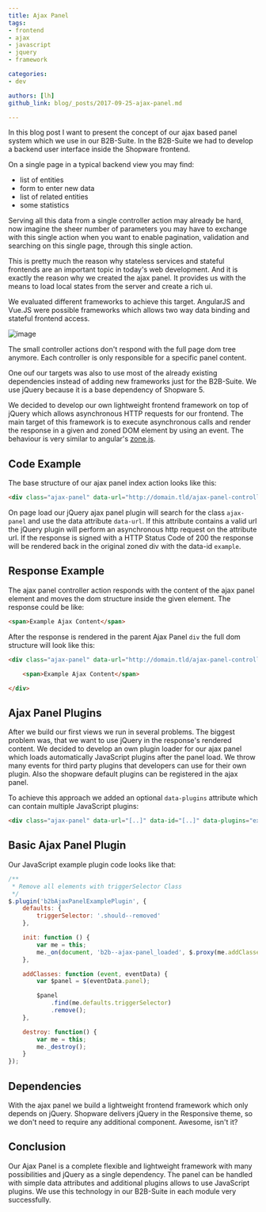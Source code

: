 ```yaml
---
title: Ajax Panel
tags:
- frontend
- ajax
- javascript
- jquery
- framework

categories:
- dev

authors: [lh]
github_link: blog/_posts/2017-09-25-ajax-panel.md

---
```


In this blog post I want to present the concept of our ajax based panel system which we use in our B2B-Suite.
In the B2B-Suite we had to develop a backend user interface inside the Shopware frontend. 

On a single page in a typical backend view you may find:
* list of entities
* form to enter new data
* list of related entities
* some statistics

Serving all this data from a single controller action may already be hard, now imagine the sheer number of parameters you may 
have to exchange with this single action when you want to enable pagination, validation and searching on this single page, 
through this single action.

This is pretty much the reason why stateless services and stateful frontends are an important topic in today's web development. 
And it is exactly the reason why we created the ajax panel. It provides us with the means to load local states from the 
server and create a rich ui.

We evaluated different frameworks to achieve this target. AngularJS and Vue.JS were possible frameworks which allows
two way data binding and stateful frontend access.

<img src="/blog/img/ajax-panel-abstract.svg" alt="image">

The small controller actions don't respond with the full page dom tree anymore. Each controller is only responsible for a
specific panel content.

One ouf our targets was also to use most of the already existing dependencies instead of adding new frameworks just for
the B2B-Suite. We use jQuery because it is a base dependency of Shopware 5.

We decided to develop our own lightweight frontend framework on top of jQuery which allows asynchronous HTTP requests for our frontend.
The main target of this framework is to execute asynchronous calls and render the response in a given and zoned DOM element by using an event.
The behaviour is very similar to angular's [zone.js](https://github.com/angular/zone.js).

## Code Example
The base structure of our ajax panel index action looks like this:
```html
<div class="ajax-panel" data-url="http://domain.tld/ajax-panel-controller" data-id="example"></div>
```

On page load our jQuery ajax panel plugin will search for the class `ajax-panel` and use the data attribute `data-url`. 
If this attribute contains a valid url the jQuery plugin will perform an asynchronous http request on the attribute url. 
If the response is signed with a HTTP Status Code of 200 the response will be rendered back in the original zoned div with the data-id `example`.

## Response Example

The ajax panel controller action responds with the content of the ajax panel element and moves the dom structure inside the given element.
The response could be like:

```html
<span>Example Ajax Content</span>
```

After the response is rendered in the parent Ajax Panel `div` the full dom structure will look like this:

```html
<div class="ajax-panel" data-url="http://domain.tld/ajax-panel-controller" data-id="example">

    <span>Example Ajax Content</span>

</div>
```

## Ajax Panel Plugins
After we build our first views we run in several problems. The biggest problem was, that we want to use jQuery in the 
response's rendered content. We decided to develop an own plugin loader for our ajax panel which loads automatically
JavaScript plugins after the panel load. We throw many events for third party plugins that developers can use for their 
own plugin. Also the shopware default plugins can be registered in the ajax panel.

To achieve this approach we added an optional `data-plugins` attribute which can contain multiple JavaScript plugins:

```html
<div class="ajax-panel" data-url="[..]" data-id="[..]" data-plugins="examplePlugin"></div>
```

## Basic Ajax Panel Plugin
Our JavaScript example plugin code looks like that:

```javascript
/**
 * Remove all elements with triggerSelector Class
 */
$.plugin('b2bAjaxPanelExamplePlugin', {
    defaults: {
        triggerSelector: '.should--removed'
    },

    init: function () {
        var me = this;
        me._on(document, 'b2b--ajax-panel_loaded', $.proxy(me.addClasses, me));
    },

    addClasses: function (event, eventData) {
        var $panel = $(eventData.panel);

        $panel
            .find(me.defaults.triggerSelector)
            .remove();
    },

    destroy: function() {
        var me = this;
        me._destroy();
    }
});
```

## Dependencies
With the ajax panel we build a lightweight frontend framework which only depends on jQuery. Shopware delivers jQuery in the 
Responsive theme, so we don't need to require any additional component. Awesome, isn't it?

## Conclusion
Our Ajax Panel is a complete flexible and lightweight framework with many possibilities and jQuery as a single dependency. 
The panel can be handled with simple data attributes and additional plugins allows to use JavaScript plugins.
We use this technology in our B2B-Suite in each module very successfully.
